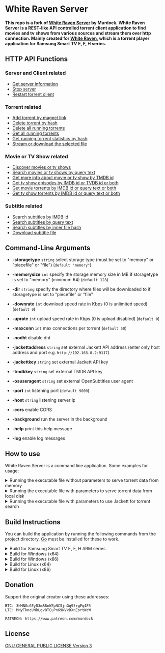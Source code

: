 # White Raven Server

**This repo is a fork of [White Raven Server](https://github.com/silentmurdock/wrserver) by Murdock. White Raven Server is a REST-like API controlled torrent client application to find movies and tv shows from various sources and stream them over http connection. Mainly created for [White Raven](https://github.com/nyakaspeter/White-Raven), which is a torrent player application for Samsung Smart TV E, F, H series.**

## HTTP API Functions

### Server and Client related

- [Get server information](documents/api/about.md)
- [Stop server](documents/api/stop.md)
- [Restart torrent client](documents/api/restart.md)

### Torrent related

- [Add torrent by magnet link](documents/api/add.md)
- [Delete torrent by hash](documents/api/delete.md)
- [Delete all running torrents](documents/api/deleteall.md)
- [Get all running torrents](documents/api/torrents.md)
- [Get running torrent statistics by hash](documents/api/stats.md)
- [Stream or download the selected file](documents/api/get.md)

### Movie or TV Show related

- [Discover movies or tv shows](documents/api/tmdbdiscover.md)
- [Search movies or tv shows by query text](documents/api/tmdbsearch.md)
- [Get more info about movie or tv show by TMDB id](documents/api/tmdbinfo.md)
- [Get tv show episodes by IMDB id or TVDB id or both](documents/api/tvmazeepisodes.md)
- [Get movie torrents by IMDB id or query text or both](documents/api/getmoviemagnet.md)
- [Get tv show torrents by IMDB id or query text or both](documents/api/getshowmagnet.md)

### Subtitle related

- [Search subtitles by IMDB id](documents/api/subtitlesbyimdb.md)
- [Search subtitles by query text](documents/api/subtitlesbytext.md)
- [Search subtitles by inner file hash](documents/api/subtitlesbyhash.md)
- [Download subtitle file](documents/api/getsubtitle.md)

## Command-Line Arguments

- **-storagetype** `string` select storage type (must be set to "memory" or "piecefile" or "file") (`default "memory"`)
- **-memorysize** `int` specify the storage memory size in MB if storagetype is set to "memory" (minimum 64) (`default 128`)
- **-dir** `string` specify the directory where files will be downloaded to if storagetype is set to "piecefile" or "file"

- **-downrate** `int` download speed rate in Kbps (0 is unlimited speed) (`default 0`)
- **-uprate** `int` upload speed rate in Kbps (0 is upload disabled) (`default 0`)
- **-maxconn** `int` max connections per torrent (`default 50`)
- **-nodht** disable dht

- **-jackettaddress** `string` set external Jackett API address (enter only host address and port e.g. `http://192.168.0.2:9117`)
- **-jackettkey** `string` set external Jackett API key
- **-tmdbkey** `string` set external TMDB API key
- **-osuseragent** `string` set external OpenSubtitles user agent

- **-port** `int` listening port (`default 9000`)
- **-host** `string` listening server ip
- **-cors** enable CORS

- **-background** run the server in the background
- **-help** print this help message
- **-log** enable log messages

## How to use

White Raven Server is a command line application. Some examples for usage:

<details>
<summary>Running the executable file without parameters to serve torrent data from memory</summary>

```
wrserver
```

</details>

<details>
<summary>Running the executable file with parameters to serve torrent data from local disk</summary>

```
wrserver -storagetype="file" -dir="downloads"
```

</details>

<details>
<summary>Running the executable file with parameters to use Jackett for torrent search</summary>

```
wrserver -jackettaddress="http://192.168.0.2:9117" -jackettkey="1n53rty0urj4ck3tt4p1k3yh3r3"
```

</details>

## Build Instructions

You can build the application by running the following commands from the project directory. [Go](https://golang.org/) must be installed for these to work.

<details>
<summary>Build for Samsung Smart TV E, F, H ARM series</summary>

```
set GOOS=linux
set GOARCH=arm
set GOARM=7
go build -ldflags="-s -w" -o wrserver
```

</details>

<details>
<summary>Build for Windows (x64)</summary>

```
set GOOS=windows
set GOARCH=amd64
set CGO_ENABLED=0
go build -ldflags="-s -w" -o wrserver.exe
```

</details>

<details>
<summary>Build for Windows (x86)</summary>

```
set GOOS=windows
set GOARCH=386
go build -ldflags="-s -w" -o wrserver.exe
```

</details>

<details>
<summary>Build for Linux (x64)</summary>

```
set GOOS=linux
set GOARCH=amd64
go build -ldflags="-s -w" -o wrserver
```

</details>

<details>
<summary>Build for Linux (x86)</summary>

```
set GOOS=linux
set GOARCH=386
go build -ldflags="-s -w" -o wrserver
```

</details>

## Donation
Support the original creator using these addresses:
```
BTC: 3NHNGcGEyD3m88nWZpNCSjnGq95rgFq4P5
LTC: MNyTkncUNkLgv8TCuPn69NVvBXnEsrtWcW
```
```
PATREON: https://www.patreon.com/murdock
```

## License

[GNU GENERAL PUBLIC LICENSE Version 3](LICENSE)
